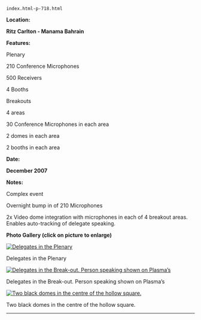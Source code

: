     index.html-p-718.html

**Location:**

**Ritz Carlton - Manama Bahrain**

**Features:**

Plenary

210 Conference Microphones

500 Receivers

4 Booths

Breakouts

4 areas

30 Conference Microphones in each area

2 domes in each area

2 booths in each area

**Date:**

**December 2007**

**Notes:**

Complex event

Overnight bump in of 210 Microphones

2x Video dome integration with microphones in each of 4 breakout areas. Enables auto-tracking of delegate speaking.

**Photo Gallery (click on picture to enlarge)**

[ ![Delegates in the Plenary](wp-content/uploads/2011/09/delegates_plenary.jpg )](wp-content/uploads/2011/09/delegates_plenary_large.jpg)

Delegates in the Plenary

[ ![Delegates in the Break-out. Person speaking shown on Plasma’s](wp-content/uploads/2011/09/person_plasma.jpg)](wp-content/uploads/2011/09/person_plasma_large.jpg)

Delegates in the Break-out. Person speaking shown on Plasma’s

[ ![Two black domes in the centre of the hollow square.](wp-content/uploads/2011/09/hollow_square.jpg)](wp-content/uploads/2011/09/hollow_square_large.jpg)

Two black domes in the centre of the hollow square.




----------------------------------------------------------
